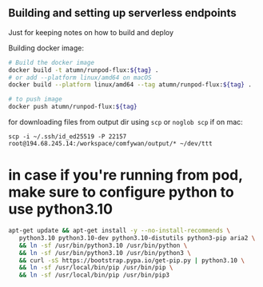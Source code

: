 ## Building and setting up serverless endpoints

Just for keeping notes on how to build and deploy

Building docker image:
```bash
# Build the docker image
docker build -t atumn/runpod-flux:${tag} .
# or add --platform linux/amd64 on macOS
docker build --platform linux/amd64 --tag atumn/runpod-flux:${tag} .

# to push image
docker push atumn/runpod-flux:${tag}
```

for downloading files from output dir using `scp` or `noglob scp` if on mac:
```
scp -i ~/.ssh/id_ed25519 -P 22157 root@194.68.245.14:/workspace/comfywan/output/* ~/dev/ttt
```

# in case if you're running from pod, make sure to configure python to use python3.10
```bash
apt-get update && apt-get install -y --no-install-recommends \
   python3.10 python3.10-dev python3.10-distutils python3-pip aria2 \
   && ln -sf /usr/bin/python3.10 /usr/bin/python \
   && ln -sf /usr/bin/python3.10 /usr/bin/python3 \
   && curl -sS https://bootstrap.pypa.io/get-pip.py | python3.10 \
   && ln -sf /usr/local/bin/pip /usr/bin/pip \
   && ln -sf /usr/local/bin/pip /usr/bin/pip3 
```